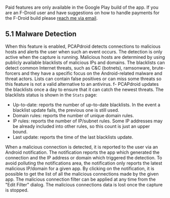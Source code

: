 Paid features are only available in the Google Play build of the app. If you are an F-Droid user and have suggestions on how to handle payments for the F-Droid build please [reach me via email](mailto:black.silver@hotmail.it?subject=PCAPdroid).

## 5.1 Malware Detection

When this feature is enabled, PCAPdroid detects connections to malicious hosts and alerts the user when such an event occurs. The detection is only active when the capture is running.
Malicious hosts are determined by using publicly available blacklists of malicious IPs and domains.
The blacklists can detect common Internet threats, such as C&C (botnets), ramsonware, brute-forcers and they have a specific focus on the Android-related malware and threat actors.
Lists can contain false positives or can miss some threats so this feature is not a valid alternative to an antivirus.
f-
PCAPdroid updates the blacklists once a day to ensure that it can catch the newest threats. The blacklists status is shown in the `Stats` page:

- Up-to-date: reports the number of up-to-date blacklists. In the event a blacklist update fails, the previous one is still used.
- Domain rules: reports the number of unique domain rules.
- IP rules: reports the number of IP/subnet rules. Some IP addresses may be already included into other rules, so this count is just an upper bound.
- Last update: reports the time of the last blacklists update.

When a malicious connection is detected, it is reported to the user via an Android notification. The notification reports the app which generated the connection and the IP address or domain which triggered the detection.
To avoid polluting the notifications area, the notification only reports the latest malicious IP/domain for a given app. By clicking on the notification, it is possible to get the list of all the malicious connections made by the given app.
The malicious connection filter can be applied at any time from the "Edit Filter" dialog. The malicious connections data is lost once the capture is stopped.

